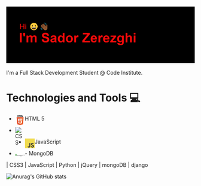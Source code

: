![Header](header.png)

I'm a Full Stack Development Student @ Code Institute.

# **Technologies and Tools** 💻

- <img align="left" alt="HTML5" width="26px" src="https://raw.githubusercontent.com/github/explore/80688e429a7d4ef2fca1e82350fe8e3517d3494d/topics/html/html.png" /> HTML 5

- <img align="left" alt="CSS" width="26px" src="https://cdn.jsdelivr.net/gh/devicons/devicon@v2.12.0/devicon.min.css" />

- <img align="left" alt="JavaScript" width="26px" src="https://raw.githubusercontent.com/github/explore/80688e429a7d4ef2fca1e82350fe8e3517d3494d/topics/javascript/javascript.png" /> JavaScript

- <img align="left" alt="MongoDB" width="26px" src="https://raw.githubusercontent.com/github/explore/80688e429a7d4ef2fca1e82350fe8e3517d3494d/topics/mongodb/mongodb.png" /> - MongoDB



 | CSS3 | JavaScript | Python | jQuery | mongoDB | django


![Anurag's GitHub stats](https://github-readme-stats.vercel.app/api?username=IzzySoprano&theme=chartreuse-dark_icons=true)

